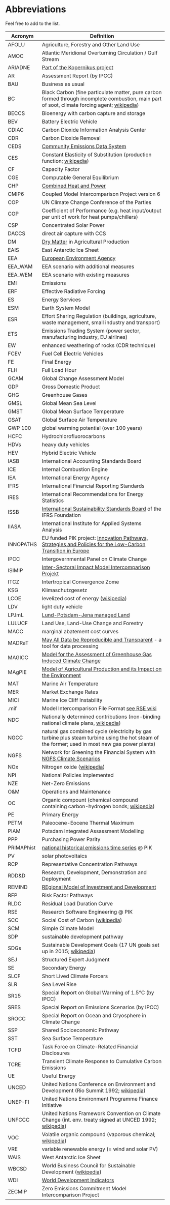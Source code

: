 # Abbreviations

Feel free to add to the list.

| Acronym | Definition |
|---------|------------|
| AFOLU   | Agriculture, Forestry and Other Land Use |
| AMOC    | Atlantic Meridional Overturning Circulation / Gulf Stream |
| ARIADNE | [Part of the Kopernikus project](https://www.pik-potsdam.de/en/news/latest-news/shaping-the-energy-transition-together-kopernikus-project-ariadne-launched) |
| AR      | Assessment Report (by IPCC) |
| BAU     | Business as usual |
| BC      | Black Carbon (fine particulate matter, pure carbon formed through incomplete combustion, main part of soot, climate forcing agent; [wikipedia](https://en.wikipedia.org/wiki/Black_carbon)) |
| BECCS   | Bioenergy with carbon capture and storage |
| BEV     | Battery Electric Vehicle |
| CDIAC   | Carbon Dioxide Information Analysis Center |
| CDR     | Carbon Dioxide Removal |
| CEDS    | [Community Emissions Data System](https://data.pnnl.gov/group/nodes/project/13463) |
| CES     | Constant Elasticity of Substitution (production function; [wikipedia](https://en.wikipedia.org/wiki/Constant_elasticity_of_substitution)) |
| CF      | Capacity Factor |
| CGE     | Computable General Equilibrium |
| CHP     | [Combined Heat and Power](https://en.wikipedia.org/wiki/Cogeneration) |
| CMIP6   | Coupled Model Intercomparison Project version 6 |
| COP     | UN Climate Change Conference of the Parties |
| COP     | Coefficient of Performance (e.g. heat input/output per unit of work for heat pumps/chillers) |
| CSP     | Concentrated Solar Power |
| DACCS   | direct air capture with CCS |
| DM      | [Dry Matter](https://en.wikipedia.org/wiki/Dry_matter) in Agricultural Production |
| EAIS    | East Antarctic Ice Sheet |
| EEA     | [European Environment Agency](http://www.eea.europa.eu/de/) |
| EEA_WAM | EEA scenario with additional measures |
| EEA_WEM | EEA scenario with existing measures |
| EMI     | Emissions |
| ERF     | Effective Radiative Forcing |
| ES      | Energy Services |
| ESM     | Earth System Model |
| ESR     | Effort Sharing Regulation (buildings, agriculture, waste management, small industry and transport) |
| ETS     | Emissions Trading System (power sector, manufacturing industry, EU airlines) |
| EW      | enhanced weathering of rocks (CDR technique) |
| FCEV    | Fuel Cell Electric Vehicles |
| FE      | Final Energy |
| FLH     | Full Load Hour |
| GCAM    | Global Change Assessment Model |
| GDP     | Gross Domestic Product |
| GHG     | Greenhouse Gases |
| GMSL    | Global Mean Sea Level |
| GMST    | Global Mean Surface Temperature |
| GSAT    | Global Surface Air Temperature |
| GWP 100 | global warming potential (over 100 years) |
| HCFC    | Hydrochlorofluorocarbons |
| HDVs    | heavy duty vehicles |
| HEV     | Hybrid Electric Vehicle |
| IASB    | International Accounting Standards Board |
| ICE     | Internal Combustion Engine |
| IEA     | International Energy Agency |
| IFRS    | International Financial Reporting Standards |
| IRES    | International Recommendations for Energy Statistics |
| ISSB    | [International Sustainability Standards Board](https://www.ifrs.org/projects/work-plan/sustainability-reporting/) of the IFRS Foundation |
| IIASA   | International Institute for Applied Systems Analysis |
| INNOPATHS | EU funded PIK project: [Innovation Pathways, Strategies and Policies for the Low-Carbon Transition in Europe](https://www.pik-potsdam.de/en/output/projects/all/612) |
| IPCC    | Intergovernmental Panel on Climate Change |
| ISIMIP  | [Inter-Sectoral Impact Model Intercomparison Projekt](https://www.isimip.org/) |
| ITCZ    | Intertropical Convergence Zome |
| KSG     | Klimaschutzgesetz |
| LCOE    | levelized cost of energy ([wikipedia](https://en.wikipedia.org/wiki/Levelized_cost_of_energy)) |
| LDV     | light duty vehicle |
| LPJmL   | [Lund-Potsdam-Jena managed Land](https://www.pik-potsdam.de/en/institute/departments/activities/biosphere-water-modelling/lpjml) |
| LULUCF  | Land Use, Land-Use Change and Forestry |
| MACC    | marginal abatement cost curves |
| MADRaT  | [May All Data be Reproducible and Transparent](https://github.com/pik-piam/madrat) - a tool for data processing |
| MAGICC  | [Model for the Assessment of Greenhouse Gas Induced Climate Change](https://magicc.org/) |
| MAgPIE  | [Model of Agricultural Production and its Impact on the Environment](https://www.pik-potsdam.de/en/institute/departments/activities/land-use-modelling/magpie) |
| MAT     | Marine Air Temperature |
| MER     | Market Exchange Rates |
| MICI    | Marine Ice Cliff Instability |
| .mif    | Model Intercomparison File Format [see RSE wiki](https://gitlab.pik-potsdam.de/rse/rsewiki/-/wikis/Model-Intercomparison-File-Format-%28mif%29) |
| NDC     | Nationally determined contributions (non-binding national climate plans, [wikipedia](https://en.wikipedia.org/wiki/Nationally_Determined_Contributions)) |
| NGCC    | natural gas combined cycle (electricity by gas turbine plus steam turbine using the hot steam of the former; used in most new gas power plants) |
| NGFS    | Network for Greening the Financial System with [NGFS Climate Scenarios](https://www.ngfs.net/ngfs-scenarios-portal/) |
| NOx     | Nitrogen oxide ([wikipedia](https://en.wikipedia.org/wiki/Nitrogen_oxide)) |
| NPi     | National Policies implemented |
| NZE     | Net-Zero Emissions |
| O&M     | Operations and Maintenance |
| OC      | Organic compount (chemical compound containing carbon-hydrogen bonds; [wikipedia](https://en.wikipedia.org/wiki/Organic_compound)) |
| PE      | Primary Energy |
| PETM    | Paleocene-Eocene Thermal Maximum |
| PIAM    | Potsdam Integrated Assassment Modelling |
| PPP     | Purchasing Power Parity |
| PRIMAPhist | [national historical emissions time series](https://dataservices.gfz-potsdam.de/pik/showshort.php?id=escidoc:2086888) @ PIK |
| PV      | solar photovoltaics |
| RCP     | Representative Concentration Pathways |
| RDD&D   | Research, Development, Demonstration and Deployment |
| REMIND  | [REgional Model of Investment and Development](https://www.pik-potsdam.de/en/institute/departments/transformation-pathways/models/remind/remind) |
| RFP     | Risk Factor Pathways |
| RLDC    | Residual Load Duration Curve |
| RSE     | Research Software Engineering @ PIK |
| SCC     | Social Cost of Carbon ([wikipedia](https://en.wikipedia.org/wiki/Social_cost_of_carbon)) |
| SCM     | Simple Climate Model |
| SDP     | sustainable development pathway |
| SDGs    | Sustainable Development Goals (17 UN goals set up in 2015; [wikipedia](https://en.wikipedia.org/wiki/Sustainable_Development_Goals)) |
| SEJ     | Structured Expert Judgment |
| SE      | Secondary Energy |
| SLCF    | Short Lived Climate Forcers |
| SLR     | Sea Level Rise |
| SR15    | Special Report on Global Warming of 1.5°C (by IPCC) |
| SRES    | Special Report on Emissions Scenarios (by IPCC) |
| SROCC   | Special Report on Ocean and Cryosphere in Climate Change |
| SSP     | Shared Socioeconomic Pathway |
| SST     | Sea Surface Temperature |
| TCFD    | Task Force on Climate-Related Financial Disclosures |
| TCRE    | Transient Climate Response to Cumulative Carbon Emissions |
| UE      | Useful Energy |
| UNCED   | United Nations Conference on Environment and Development (Rio Summit 1992; [wikipedia](https://en.wikipedia.org/wiki/Earth_Summit)) |
| UNEP-FI | United Nations Environment Programme Finance Initiative |
| UNFCCC  | United Nations Framework Convention on Climate Change (int. env. treaty signed at UNCED 1992; [wikipedia](https://en.wikipedia.org/wiki/United_Nations_Framework_Convention_on_Climate_Change)) |
| VOC     | Volatile organic compound (vaporous chemical; [wikipedia](https://en.wikipedia.org/wiki/Volatile_organic_compound)) |
| VRE     | variable renewable energy (= wind and solar PV) |
| WAIS    | West Antarctic Ice Sheet |
| WBCSD   | World Business Council for Sustainable Development ([wikipedia](https://en.wikipedia.org/wiki/World_Business_Council_for_Sustainable_Development)) |
| WDI     | [World Development Indicators](https://datatopics.worldbank.org/world-development-indicators/) |
| ZECMIP  | Zero Emissions Commitment Model Intercomparison Project |

